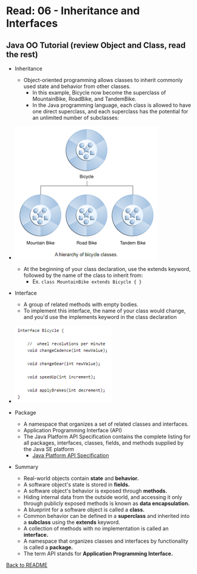 # Read: 06 - Inheritance and Interfaces

## Java OO Tutorial (review Object and Class, read the rest)

- Inheritance
  - Object-oriented programming allows classes to inherit commonly used state and behavior from other classes.
    - In this example, Bicycle now become the superclass of MountainBike, RoadBike, and TandemBike.
    - In the Java programming language, each class is allowed to have one direct superclass, and each superclass has the potential for an unlimited number of subclasses:

- ![Example of hierarchy in classes](img/inheritanceBicycle.PNG)

  - At the beginning of your class declaration, use the extends keyword,  followed by the name of the class to inherit from:
    - Ex. ```class MountainBike extends Bicycle { }```
- Interface
  - A group of related methods with empty bodies.
  - To implement this interface, the name of your class would change, and you'd use the implements keyword in the class declaration

- ![Interface example](img/interfaceEx.PNG)

- Package
  - A namespace that organizes a set of related classes and interfaces.
  - Application Programming Interface (API)
  - The Java Platform API Specification contains the complete listing for all packages, interfaces, classes, fields, and methods supplied by the Java SE platform
    - [Java Platform API Specification](https://docs.oracle.com/javase/8/docs/api/index.html)
- Summary
  - Real-world objects contain **state** and **behavior.**
  - A software object's state is stored in **fields.**
  - A software object's behavior is exposed through **methods.**
  - Hiding internal data from the outside world, and accessing it only through publicly exposed methods is known as **data encapsulation.**
  - A blueprint for a software object is called a **class.**
  - Common behavior can be defined in a **superclass** and inherited into a **subclass** using the **extends** keyword.
  - A collection of methods with no implementation is called an **interface.**
  - A namespace that organizes classes and interfaces by functionality is called a **package.**
  - The term API stands for **Application Programming Interface.**

[Back to README](README.md)
